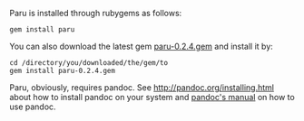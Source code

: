 Paru is installed through rubygems as follows:

~~~ {.bash}
gem install paru
~~~

You can also download the latest gem
[paru-0.2.4.gem](https://github.com/htdebeer/paru/blob/master/releases/paru-0.2.4.gem)
and install it by:

~~~ {.bash}
cd /directory/you/downloaded/the/gem/to
gem install paru-0.2.4.gem
~~~

Paru, obviously, requires pandoc. See <http://pandoc.org/installing.html>
about how to install pandoc on your system and [pandoc's
manual](http://pandoc.org/README.html) on how to use pandoc.
